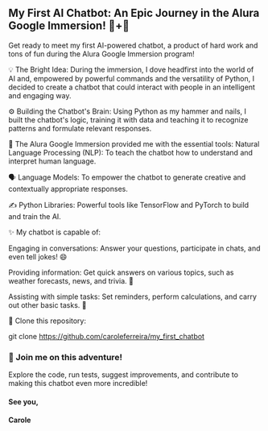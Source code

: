## My First AI Chatbot: An Epic Journey in the Alura Google Immersion! 🧠+🤖
Get ready to meet my first AI-powered chatbot, a product of hard work and tons of fun during the Alura Google Immersion program! 

💡 The Bright Idea:
During the immersion, I dove headfirst into the world of AI and, empowered by powerful commands and the versatility of Python, I decided to create a chatbot that could interact with people in an intelligent and engaging way. 

⚙️ Building the Chatbot's Brain:
Using Python as my hammer and nails, I built the chatbot's logic, training it with data and teaching it to recognize patterns and formulate relevant responses. 

🧠 The Alura Google Immersion provided me with the essential tools:
Natural Language Processing (NLP): To teach the chatbot how to understand and interpret human language. 

🗣️
Language Models: To empower the chatbot to generate creative and contextually appropriate responses. 

✍️
Python Libraries: Powerful tools like TensorFlow and PyTorch to build and train the AI. 

✨ My chatbot is capable of:

Engaging in conversations: Answer your questions, participate in chats, and even tell jokes! 😄

Providing information: Get quick answers on various topics, such as weather forecasts, news, and trivia. 📰

Assisting with simple tasks: Set reminders, perform calculations, and carry out other basic tasks. 📅

🚀 Clone this repository: 

git clone https://github.com/caroleferreira/my_first_chatbot
 

### 🤝 Join me on this adventure!

Explore the code, run tests, suggest improvements, and contribute to making this chatbot even more incredible! 


#### See you,
#### Carole 
